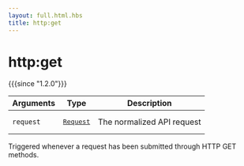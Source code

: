 ```yaml
---
layout: full.html.hbs
title: http:get
---
```


# http:get

{{{since "1.2.0"}}}

| Arguments | Type                                                           | Description                |
| --------- | -------------------------------------------------------------- | -------------------------- |
| `request` | <pre><a href=/plugins/1/constructors/request>Request</a></pre> | The normalized API request |

Triggered whenever a request has been submitted through HTTP GET methods.
